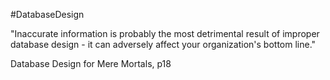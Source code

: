 #DatabaseDesign

"Inaccurate information is probably the most detrimental result of improper database design - it can adversely affect your organization's bottom line."

Database Design for Mere Mortals, p18
